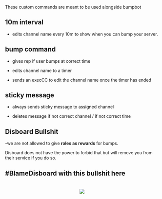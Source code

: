 





These custom commands are meant to be used alongside bumpbot

## 10m interval

- edits channel name every 10m to show when you can bump your server.

## bump command

- gives rep if user bumps at correct time

- edits channel name to a timer

- sends an execCC to edit the channel name once the timer has ended

## sticky message

- always sends sticky message to assigned channel

- deletes message if not correct channel / if not correct time

## Disboard Bullshit
-we are not allowed to give __roles as rewards__ for bumps.  

Disboard does not have the power to forbid that but will remove you from their service if you do so.

## #BlameDisboard with this bullshit here


<h1 align="center"><img src="https://i.imgur.com/WUL0zgc.png"></img></h1>






